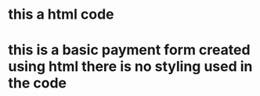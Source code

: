 <h1>
this a html code
<h1>

this is a basic payment form created using html 
there is no styling used in the code
